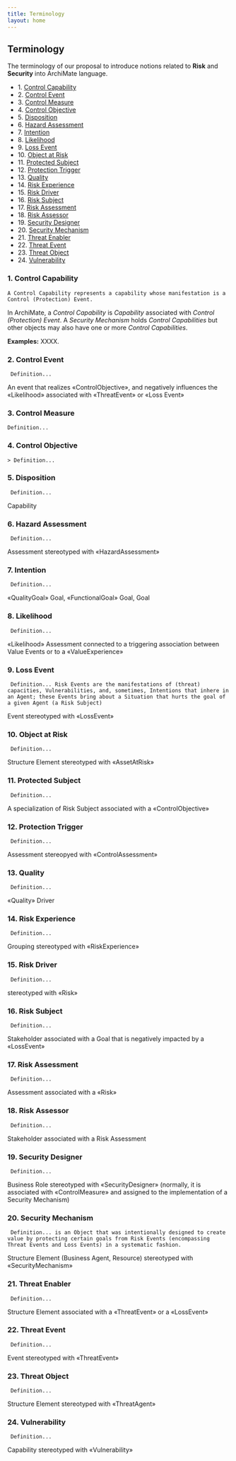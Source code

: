```yaml
---
title: Terminology
layout: home
---
```


## Terminology

The terminology of our proposal to introduce notions related to **Risk** and **Security** into ArchiMate language.

<!-- TOC start (generated with https://github.com/derlin/bitdowntoc) -->

- 1\. [Control Capability](#control-capability)
- 2\. [Control Event](#control-event)
- 3\. [Control Measure](#control-measure)
- 4\. [Control Objective](#control-objetive)
- 5\. [Disposition](#disposition)
- 6\. [Hazard Assessment](#hazard-assessment)
- 7\. [Intention](#intention)
- 8\. [Likelihood](#likelihood)
- 9\. [Loss Event](#loss-event)
- 10\. [Object at Risk](#object-at-risk)
- 11\. [Protected Subject](#protected-subject)
- 12\. [Protection Trigger](#protection-trigger)
- 13\. [Quality](#quality)
- 14\. [Risk Experience](#risk-experience)
- 15\. [Risk Driver](#risk-driver)
- 16\. [Risk Subject](#risk-subject)
- 17\. [Risk Assessment](#risk-assessment)
- 18\. [Risk Assessor](#risk-assessor)
- 19\. [Security Designer](#security-designer)
- 20\. [Security Mechanism](#security-mechanism)
- 21\. [Threat Enabler](#threat-enabler)
- 22\. [Threat Event](#threat-event)
- 23\. [Threat Object](#threat-object)
- 24\. [Vulnerability](#vulnerability)

<!-- TOC end -->

<!-- TOC --><a name="control-capability"></a>
### 1. Control Capability

    A Control Capability represents a capability whose manifestation is a Control (Protection) Event.

In ArchiMate, a *Control Capability* is *Capability* associated with *Control (Protection) Event*. A *Security Mechanism* holds *Control Capabilities* but other objects may also have one or more *Control Capabilities*.

**Examples:** XXXX.




<!-- TOC --><a name="control-event"></a>
### 2. Control Event

     Definition...

An event that realizes «ControlObjective», and negatively influences the «Likelihood» associated with «ThreatEvent» or «Loss Event»

<!-- TOC --><a name="control-measure"></a>
### 3. Control Measure

    Definition...

<!-- TOC --><a name="control-objective"></a>
### 4. Control Objective

    > Definition...

<!-- TOC --><a name="disposition"></a>
### 5. Disposition

     Definition...

Capability

<!-- TOC --><a name="hazard-assessment"></a>
### 6. Hazard Assessment

     Definition...

Assessment stereotyped with «HazardAssessment»


<!-- TOC --><a name="intention"></a>
### 7. Intention

     Definition...

«QualityGoal» Goal, «FunctionalGoal» Goal, Goal

<!-- TOC --><a name="likelihood"></a>
### 8. Likelihood

     Definition...

«Likelihood» Assessment connected to a triggering association between Value Events or to a «ValueExperience»


<!-- TOC --><a name="loss-event"></a>
### 9. Loss Event

     Definition... Risk Events are the manifestations of (threat) capacities, Vulnerabilities, and, sometimes, Intentions that inhere in an Agent; these Events bring about a Situation that hurts the goal of a given Agent (a Risk Subject)

Event stereotyped with «LossEvent»



<!-- TOC --><a name="object-at-risk"></a>
### 10. Object at Risk

     Definition...

Structure Element stereotyped with «AssetAtRisk»

<!-- TOC --><a name="protected-subject"></a>
### 11. Protected Subject

     Definition...

A specialization of Risk Subject associated with a «ControlObjective»


<!-- TOC --><a name="protection-trigger"></a>
### 12. Protection Trigger

     Definition...

Assessment stereopyed with «ControlAssessment»



<!-- TOC --><a name="quality"></a>
### 13. Quality

     Definition...

«Quality» Driver

<!-- TOC --><a name="risk-experience"></a>
### 14. Risk Experience

     Definition...

Grouping stereotyped with «RiskExperience»

<!-- TOC --><a name="risk-driver"></a>
### 15. Risk Driver

     Definition...

stereotyped with «Risk»


<!-- TOC --><a name="risk-subject"></a>
### 16. Risk Subject

     Definition...

Stakeholder associated with a Goal that is negatively impacted by a «LossEvent»


<!-- TOC --><a name="risk-assessment"></a>
### 17. Risk Assessment

     Definition...

Assessment associated with a «Risk»


<!-- TOC --><a name="risk-assessor"></a>
### 18. Risk Assessor

     Definition...

Stakeholder associated with a Risk Assessment


<!-- TOC --><a name="security-designer"></a>
### 19. Security Designer

     Definition...

Business Role stereotyped with «SecurityDesigner» (normally, it is associated with «ControlMeasure» and assigned to the implementation of a Security Mechanism)


<!-- TOC --><a name="security-mechanism"></a>
### 20. Security Mechanism

     Definition... is an Object that was intentionally designed to create value by protecting certain goals from Risk Events (encompassing Threat Events and Loss Events) in a systematic fashion.

Structure Element (Business Agent, Resource) stereotyped with «SecurityMechanism»


<!-- TOC --><a name="threat-enabler"></a>
### 21. Threat Enabler

     Definition...

Structure Element associated with a «ThreatEvent» or a «LossEvent»



<!-- TOC --><a name="threat-event"></a>
### 22. Threat Event

     Definition...

Event stereotyped with «ThreatEvent»


<!-- TOC --><a name="threat-object"></a>
### 23. Threat Object

     Definition...

 Structure Element stereotyped with «ThreatAgent»

<!-- TOC --><a name="vulnerability"></a>
### 24. Vulnerability

     Definition...

Capability stereotyped with «Vulnerability»

        
